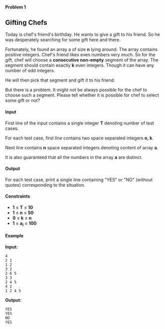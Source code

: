 #### Problem 1
## Gifting Chefs

Today is chef's friend's birthday. He wants to give a gift to his friend. So he was desperately searching for some gift here and there. 

Fortunately, he found an array a of size **n** lying around. The array contains positive integers. Chef's friend likes even numbers very much. So for the gift, chef will choose a **consecutive non-empty** segment of the array. The segment should contain exactly **k** even integers. Though it can have any number of odd integers.  

He will then pick that segment and gift it to his friend. 

But there is a problem. It might not be always possible for the chef to choose such a segment. Please tell whether it is possible for chef to select some gift or not?

#### Input

First line of the input contains a single integer **T** denoting number of test cases.

For each test case, first line contains two space separated integers **n, k**.

Next line contains **n** space separated integers denoting content of array **a**.

It is also guaranteed that all the numbers in the array **a** are distinct.

#### Output

For each test case, print a single line containing "YES" or "NO" (without quotes) corresponding to the situation.

#### Constraints

- **1** ≤ **T** ≤ **10**
- **1** ≤ **n** ≤ **50**
- **0** ≤ **k** ≤ **n**
- **1** ≤ **a<sub>i</sub>** ≤ **100**

#### Example

**Input:**  

    4
    2 1
    1 2
    3 2
    2 6 5
    3 3
    2 4 5
    4 2
    1 2 4 5
  
**Output:**  

    YES
    YES
    NO
    YES